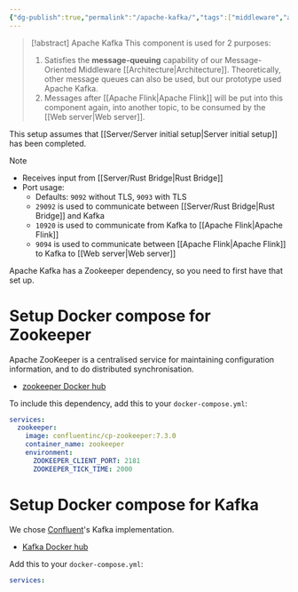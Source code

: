 ```yaml
---
{"dg-publish":true,"permalink":"/apache-kafka/","tags":["middleware","archi","message-queueing"],"noteIcon":""}
---
```


> [!abstract] Apache Kafka
> This component is used for 2 purposes:
> 1. Satisfies the **message-queuing** capability of our Message-Oriented Middleware [[Architecture\|Architecture]]. Theoretically, other message queues can also be used, but our prototype used Apache Kafka.
> 2. Messages after [[Apache Flink\|Apache Flink]] will be put into this component again, into another topic, to be consumed by the [[Web server\|Web server]].

This setup assumes that [[Server/Server initial setup\|Server initial setup]] has been completed.

> [!note]
> - Receives input from [[Server/Rust Bridge\|Rust Bridge]]
> - Port usage:
> 	- Defaults: `9092` without TLS, `9093` with TLS
> 	- `29092` is used to communicate between [[Server/Rust Bridge\|Rust Bridge]] and Kafka
> 	- `10920` is used to communicate from Kafka to [[Apache Flink\|Apache Flink]]
> 	- `9094` is used to communicate between [[Apache Flink\|Apache Flink]] to Kafka to [[Web server\|Web server]]

Apache Kafka has a Zookeeper dependency, so you need to first have that set up.

# Setup Docker compose for Zookeeper

Apache ZooKeeper is a centralised service for maintaining configuration information, and to do distributed synchronisation.

- [zookeeper Docker hub](https://hub.docker.com/_/zookeeper)

To include this dependency, add this to your `docker-compose.yml`:

```yml
services:
  zookeeper:
    image: confluentinc/cp-zookeeper:7.3.0
    container_name: zookeeper
    environment:
      ZOOKEEPER_CLIENT_PORT: 2181
      ZOOKEEPER_TICK_TIME: 2000
```

# Setup Docker compose for Kafka

We chose [Confluent](https://developer.confluent.io)'s Kafka implementation.

- [Kafka Docker hub](https://hub.docker.com/r/confluentinc/cp-kafka)

Add this to your `docker-compose.yml`:

```yml
services:

```

